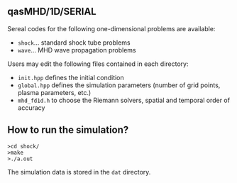 ## qasMHD/1D/SERIAL
Sereal codes for the following one-dimensional problems are available:
- `shock`... standard shock tube problems
- `wave`... MHD wave propagation problems

Users may edit the following files contained in each directory:
- `init.hpp` defines the initial condition
- `global.hpp` defines the simulation parameters (number of grid points, plasma parameters, etc.)
- `mhd_fd1d.h` to choose the Riemann solvers, spatial and temporal order of accuracy

## How to run the simulation?
```
>cd shock/
>make
>./a.out
```

The simulation data is stored in the `dat` directory.
